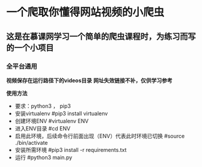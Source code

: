 # 一个爬取你懂得网站视频的小爬虫
## 这是在慕课网学习一个简单的爬虫课程时，为练习而写的一个小项目
### 全平台通用
**视频保存在运行路径下的videos目录**
**网址失效链接不补，仅供学习参考**

**使用方法**
- 要求：python3 ， pip3
- 安装virtualenv  #pip3 install virtualenv 
- 创建环境ENV  #virtualenv ENV
- 进入ENV目录  #cd ENV
- 启用此环境，后续命令行前面出现（ENV）代表此时环境已切换  #source ./bin/activate
- 安装所需环境 #pip3 install -r requirements.txt
- 运行 #python3 main.py
